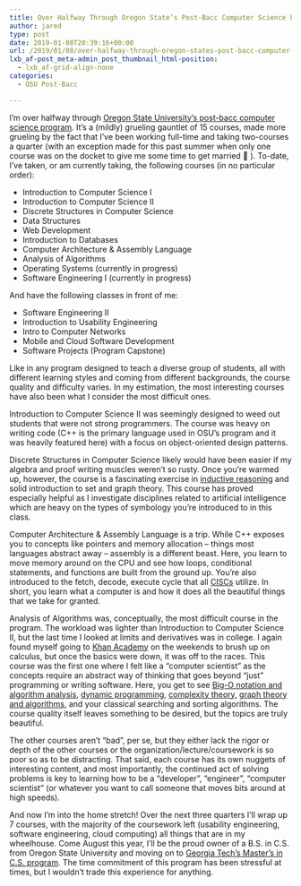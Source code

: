 ```yaml
---
title: Over Halfway Through Oregon State’s Post-Bacc Computer Science Program
author: jared
type: post
date: 2019-01-08T20:39:16+00:00
url: /2019/01/08/over-halfway-through-oregon-states-post-bacc-computer-science-program/
lxb_af-post_meta-admin_post_thumbnail_html-position:
  - lxb_af-grid-align-none
categories:
  - OSU Post-Bacc

---
```

I&#8217;m over halfway through [Oregon State University&#8217;s post-bacc computer science program][1]. It&#8217;s a (mildly) grueling gauntlet of 15 courses, made more grueling by the fact that I&#8217;ve been working full-time and taking two-courses a quarter (with an exception made for this past summer when only one course was on the docket to give me some time to get married 🙂 ). To-date, I&#8217;ve taken, or am currently taking, the following courses (in no particular order):

  * Introduction to Computer Science I
  * Introduction to Computer Science II
  * Discrete Structures in Computer Science
  * Data Structures
  * Web Development
  * Introduction to Databases
  * Computer Architecture & Assembly Language
  * Analysis of Algorithms
  * Operating Systems (currently in progress)
  * Software Engineering I (currently in progress)

<!--more-->

And have the following classes in front of me:

  * Software Engineering II
  * Introduction to Usability Engineering
  * Intro to Computer Networks
  * Mobile and Cloud Software Development
  * Software Projects (Program Capstone)

Like in any program designed to teach a diverse group of students, all with different learning styles and coming from different backgrounds, the course quality and difficulty varies. In my estimation, the most interesting courses have also been what I consider the most difficult ones.

Introduction to Computer Science II was seemingly designed to weed out students that were not strong programmers. The course was heavy on writing code (C++ is the primary language used in OSU&#8217;s program and it was heavily featured here) with a focus on object-oriented design patterns.

Discrete Structures in Computer Science likely would have been easier if my algebra and proof writing muscles weren&#8217;t so rusty. Once you&#8217;re warmed up, however, the course is a fascinating exercise in [inductive reasoning][2] and solid introduction to set and graph theory. This course has proved especially helpful as I investigate disciplines related to artificial intelligence which are heavy on the types of symbology you&#8217;re introduced to in this class.

Computer Architecture & Assembly Language is a trip. While C++ exposes you to concepts like pointers and memory allocation &#8211; things most languages abstract away &#8211; assembly is a different beast. Here, you learn to move memory around on the CPU and see how loops, conditional statements, and functions are built from the ground up. You&#8217;re also introduced to the fetch, decode, execute cycle that all [CISCs][3] utilize. In short, you learn what a computer is and how it does all the beautiful things that we take for granted.

Analysis of Algorithms was, conceptually, the most difficult course in the program. The workload was lighter than Introduction to Computer Science II, but the last time I looked at limits and derivatives was in college. I again found myself going to [Khan Academy][4] on the weekends to brush up on calculus, but once the basics were down, it was off to the races. This course was the first one where I felt like a &#8220;computer scientist&#8221; as the concepts require an abstract way of thinking that goes beyond &#8220;just&#8221; programming or writing software. Here, you get to see [Big-O notation and algorithm analysis][5], [dynamic programming][6], [complexity theory][7], [graph theory and algorithms][8], and your classical searching and sorting algorithms. The course quality itself leaves something to be desired, but the topics are truly beautiful.

The other courses aren&#8217;t &#8220;bad&#8221;, per se, but they either lack the rigor or depth of the other courses or the organization/lecture/coursework is so poor so as to be distracting. That said, each course has its own nuggets of interesting content, and most importantly, the continued act of solving problems is key to learning how to be a &#8220;developer&#8221;, &#8220;engineer&#8221;, &#8220;computer scientist&#8221; (or whatever you want to call someone that moves bits around at high speeds).

And now I&#8217;m into the home stretch! Over the next three quarters I&#8217;ll wrap up 7 courses, with the majority of the coursework left (usability engineering, software engineering, cloud computing) all things that are in my wheelhouse. Come August this year, I&#8217;ll be the proud owner of a B.S. in C.S. from Oregon State University and moving on to [Georgia Tech&#8217;s Master&#8217;s in C.S. program][9]. The time commitment of this program has been stressful at times, but I wouldn&#8217;t trade this experience for anything.

 [1]: http://eecs.oregonstate.edu/online-cs-students
 [2]: https://en.wikipedia.org/wiki/Mathematical_induction
 [3]: https://en.wikipedia.org/wiki/Complex_instruction_set_computer
 [4]: https://www.khanacademy.org/
 [5]: https://en.wikipedia.org/wiki/Big_O_notation
 [6]: https://en.wikipedia.org/wiki/Dynamic_programming
 [7]: https://en.wikipedia.org/wiki/Computational_complexity_theory
 [8]: https://en.wikipedia.org/wiki/Graph_theory
 [9]: http://www.omscs.gatech.edu/